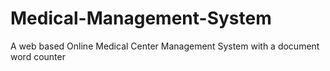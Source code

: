 # Medical-Management-System
A web based Online Medical Center Management System with a document word counter 
